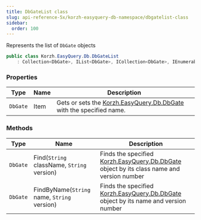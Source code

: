 ```yaml
---
title: DbGateList class
slug: api-reference-5x/korzh-easyquery-db-namespace/dbgatelist-class
sidebar:
  order: 100
---
```


Represents the list of `DbGate` objects
```csharp
public class Korzh.EasyQuery.Db.DbGateList
    : Collection<DbGate>, IList<DbGate>, ICollection<DbGate>, IEnumerable<DbGate>, IEnumerable, IList, ICollection, IReadOnlyList<DbGate>, IReadOnlyCollection<DbGate>

```

### Properties

| Type | Name | Description | 
| --- | --- | --- | 
| `DbGate` | Item | Gets or sets the [Korzh.EasyQuery.Db.DbGate](///easyquery/docs/api-reference-5x/korzh-easyquery-db-namespace/dbgate-class) with the specified name. | 


### Methods

| Type | Name | Description | 
| --- | --- | --- | 
| `DbGate` | Find(`String` className, `String` version) | Finds the specified [Korzh.EasyQuery.Db.DbGate](///easyquery/docs/api-reference-5x/korzh-easyquery-db-namespace/dbgate-class) object by its class name and version number | 
| `DbGate` | FindByName(`String` name, `String` version) | Finds the specified [Korzh.EasyQuery.Db.DbGate](///easyquery/docs/api-reference-5x/korzh-easyquery-db-namespace/dbgate-class) object by its name and version number |
